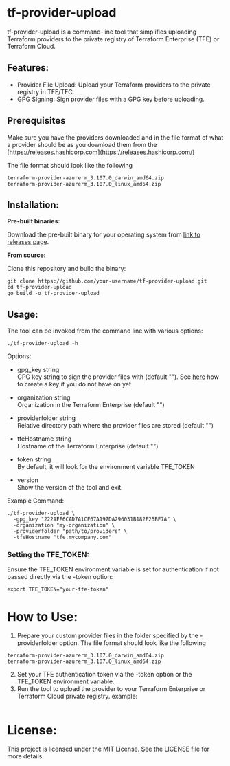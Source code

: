 # tf-provider-upload

tf-provider-upload is a command-line tool that simplifies uploading Terraform providers to the private registry of Terraform Enterprise (TFE) or Terraform Cloud.

## Features:

- Provider File Upload: Upload your Terraform providers to the private registry in TFE/TFC.
- GPG Signing: Sign provider files with a GPG key before uploading.

## Prerequisites

Make sure you have the providers downloaded and in the file format of what a provider should be as you download them from the [https://releases.hashicorp.com](https://releases.hashicorp.com/)

The file format should look like the following
```
terraform-provider-azurerm_3.107.0_darwin_amd64.zip
terraform-provider-azurerm_3.107.0_linux_amd64.zip
```


## Installation:
**Pre-built binaries:**

Download the pre-built binary for your operating system from [link to releases page](https://github.com/munnep/tf-provider-upload/releases).

**From source:**

Clone this repository and build the binary:

```
git clone https://github.com/your-username/tf-provider-upload.git
cd tf-provider-upload
go build -o tf-provider-upload
```

## Usage:

The tool can be invoked from the command line with various options:
```
./tf-provider-upload -h
```

Options:

- gpg_key string  
  GPG key string to sign the provider files with (default "<this must be set>"). See [here](gpg-key/README.md) how to create a key if you do not have on yet

- organization string  
  Organization in the Terraform Enterprise (default "<this must be set>")

- providerfolder string  
  Relative directory path where the provider files are stored (default "<this must be set>")

- tfeHostname string  
  Hostname of the Terraform Enterprise (default "<this must be set>")

- token string  
  By default, it will look for the environment variable TFE_TOKEN

- version  
  Show the version of the tool and exit.

Example Command:

```
./tf-provider-upload \
  -gpg_key "222AFF6CAD7A1CF67A197DA296031B182E25BF7A" \
  -organization "my-organization" \
  -providerfolder "path/to/providers" \
  -tfeHostname "tfe.mycompany.com"
```

### Setting the TFE_TOKEN:

Ensure the TFE_TOKEN environment variable is set for authentication if not passed directly via the -token option:
```
export TFE_TOKEN="your-tfe-token"
```

# How to Use:

1. Prepare your custom provider files in the folder specified by the -providerfolder option.
The file format should look like the following
```
terraform-provider-azurerm_3.107.0_darwin_amd64.zip
terraform-provider-azurerm_3.107.0_linux_amd64.zip
```
2. Set your TFE authentication token via the -token option or the TFE_TOKEN environment variable.
3. Run the tool to upload the provider to your Terraform Enterprise or Terraform Cloud private registry.
example:
```

```

# License:

This project is licensed under the MIT License. See the LICENSE file for more details.
